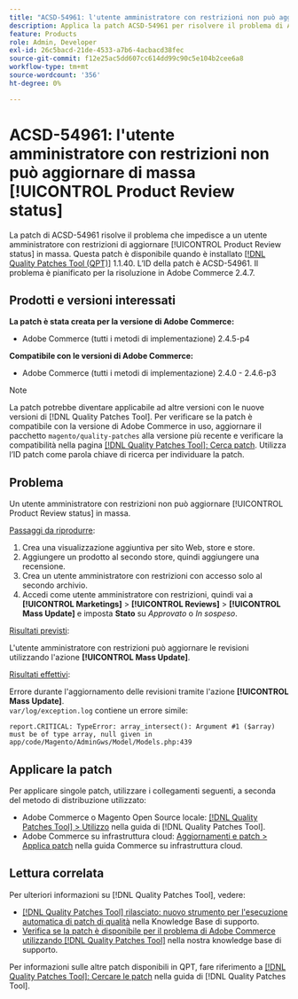 ```yaml
---
title: "ACSD-54961: l'utente amministratore con restrizioni non può aggiornare di massa [!UICONTROL Product Review status]"
description: Applica la patch ACSD-54961 per risolvere il problema di Adobe Commerce per cui un utente amministratore con restrizioni non può aggiornare in massa lo stato di recensione del prodotto.
feature: Products
role: Admin, Developer
exl-id: 26c5bacd-21de-4533-a7b6-4acbacd38fec
source-git-commit: f12e25ac5dd607cc614dd99c90c5e104b2cee6a8
workflow-type: tm+mt
source-wordcount: '356'
ht-degree: 0%

---
```


# ACSD-54961: l&#39;utente amministratore con restrizioni non può aggiornare di massa [!UICONTROL Product Review status]

La patch di ACSD-54961 risolve il problema che impedisce a un utente amministratore con restrizioni di aggiornare [!UICONTROL Product Review status] in massa. Questa patch è disponibile quando è installato [[!DNL Quality Patches Tool (QPT)]](/help/announcements/adobe-commerce-announcements/magento-quality-patches-released-new-tool-to-self-serve-quality-patches.md) 1.1.40. L’ID della patch è ACSD-54961. Il problema è pianificato per la risoluzione in Adobe Commerce 2.4.7.

## Prodotti e versioni interessati

**La patch è stata creata per la versione di Adobe Commerce:**

* Adobe Commerce (tutti i metodi di implementazione) 2.4.5-p4

**Compatibile con le versioni di Adobe Commerce:**

* Adobe Commerce (tutti i metodi di implementazione) 2.4.0 - 2.4.6-p3

>[!NOTE]
>
>La patch potrebbe diventare applicabile ad altre versioni con le nuove versioni di [!DNL Quality Patches Tool]. Per verificare se la patch è compatibile con la versione di Adobe Commerce in uso, aggiornare il pacchetto `magento/quality-patches` alla versione più recente e verificare la compatibilità nella pagina [[!DNL Quality Patches Tool]: Cerca patch](https://experienceleague.adobe.com/tools/commerce-quality-patches/index.html). Utilizza l’ID patch come parola chiave di ricerca per individuare la patch.

## Problema

Un utente amministratore con restrizioni non può aggiornare [!UICONTROL Product Review status] in massa.

<u>Passaggi da riprodurre</u>:

1. Crea una visualizzazione aggiuntiva per sito Web, store e store.
1. Aggiungere un prodotto al secondo store, quindi aggiungere una recensione.
1. Crea un utente amministratore con restrizioni con accesso solo al secondo archivio.
1. Accedi come utente amministratore con restrizioni, quindi vai a **[!UICONTROL  Marketings]** > **[!UICONTROL Reviews]** > **[!UICONTROL Mass Update]** e imposta **Stato** su *Approvato* o *In sospeso*.

<u>Risultati previsti</u>:

L&#39;utente amministratore con restrizioni può aggiornare le revisioni utilizzando l&#39;azione **[!UICONTROL Mass Update]**.

<u>Risultati effettivi</u>:

Errore durante l&#39;aggiornamento delle revisioni tramite l&#39;azione **[!UICONTROL Mass Update]**.<br>
`var/log/exception.log` contiene un errore simile:

```
report.CRITICAL: TypeError: array_intersect(): Argument #1 ($array) must be of type array, null given in app/code/Magento/AdminGws/Model/Models.php:439
```

## Applicare la patch

Per applicare singole patch, utilizzare i collegamenti seguenti, a seconda del metodo di distribuzione utilizzato:

* Adobe Commerce o Magento Open Source locale: [[!DNL Quality Patches Tool] > Utilizzo](https://experienceleague.adobe.com/docs/commerce-operations/tools/quality-patches-tool/usage.html) nella guida di [!DNL Quality Patches Tool].
* Adobe Commerce su infrastruttura cloud: [Aggiornamenti e patch > Applica patch](https://experienceleague.adobe.com/docs/commerce-cloud-service/user-guide/develop/upgrade/apply-patches.html) nella guida Commerce su infrastruttura cloud.

## Lettura correlata

Per ulteriori informazioni su [!DNL Quality Patches Tool], vedere:

* [[!DNL Quality Patches Tool] rilasciato: nuovo strumento per l&#39;esecuzione automatica di patch di qualità](/help/announcements/adobe-commerce-announcements/magento-quality-patches-released-new-tool-to-self-serve-quality-patches.md) nella Knowledge Base di supporto.
* [Verifica se la patch è disponibile per il problema di Adobe Commerce utilizzando  [!DNL Quality Patches Tool]](/help/support-tools/patches-available-in-qpt-tool/check-patch-for-magento-issue-with-magento-quality-patches.md) nella nostra knowledge base di supporto.

Per informazioni sulle altre patch disponibili in QPT, fare riferimento a [[!DNL Quality Patches Tool]: Cercare le patch](https://experienceleague.adobe.com/tools/commerce-quality-patches/index.html) nella guida di [!DNL Quality Patches Tool].
